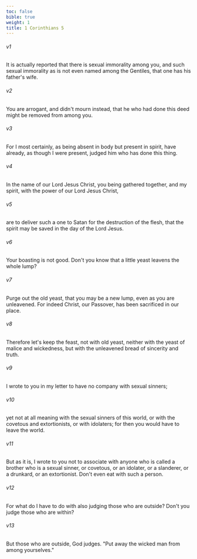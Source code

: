 ```yaml
---
toc: false
bible: true
weight: 1
title: 1 Corinthians 5
---
```




###### v1 
It is actually reported that there is sexual immorality among you, and such sexual immorality as is not even named among the Gentiles, that one has his father's wife. 

###### v2 
You are arrogant, and didn't mourn instead, that he who had done this deed might be removed from among you. 

###### v3 
For I most certainly, as being absent in body but present in spirit, have already, as though I were present, judged him who has done this thing. 

###### v4 
In the name of our Lord Jesus Christ, you being gathered together, and my spirit, with the power of our Lord Jesus Christ, 

###### v5 
are to deliver such a one to Satan for the destruction of the flesh, that the spirit may be saved in the day of the Lord Jesus. 

###### v6 
Your boasting is not good. Don't you know that a little yeast leavens the whole lump? 

###### v7 
Purge out the old yeast, that you may be a new lump, even as you are unleavened. For indeed Christ, our Passover, has been sacrificed in our place. 

###### v8 
Therefore let's keep the feast, not with old yeast, neither with the yeast of malice and wickedness, but with the unleavened bread of sincerity and truth. 

###### v9 
I wrote to you in my letter to have no company with sexual sinners; 

###### v10 
yet not at all meaning with the sexual sinners of this world, or with the covetous and extortionists, or with idolaters; for then you would have to leave the world. 

###### v11 
But as it is, I wrote to you not to associate with anyone who is called a brother who is a sexual sinner, or covetous, or an idolater, or a slanderer, or a drunkard, or an extortionist. Don't even eat with such a person. 

###### v12 
For what do I have to do with also judging those who are outside? Don't you judge those who are within? 

###### v13 
But those who are outside, God judges. "Put away the wicked man from among yourselves."
